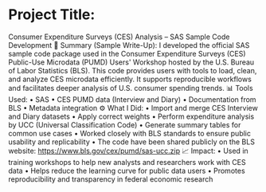 # Project Title:
Consumer Expenditure Surveys (CES) Analysis – SAS Sample Code Development
🧾 Summary (Sample Write-Up):
I developed the official SAS sample code package used in the Consumer Expenditure Surveys (CES) Public-Use Microdata (PUMD) Users' Workshop hosted by the U.S. Bureau of Labor Statistics (BLS). This code provides users with tools to load, clean, and analyze CES microdata efficiently. It supports reproducible workflows and facilitates deeper analysis of U.S. consumer spending trends.
📊 Tools Used:
•	SAS
•	CES PUMD data (Interview and Diary)
•	Documentation from BLS
•	Metadata integration
⚙️ What I Did:
•	Import and merge CES Interview and Diary datasets
•	Apply correct weights
•	Perform expenditure analysis by UCC (Universal Classification Code)
•	Generate summary tables for common use cases
•	Worked closely with BLS standards to ensure public usability and replicability
•	The code have been shared publicly on the BLS website: https://www.bls.gov/cex/pumd/sas-ucc.zip
📈 Impact:
•	Used in training workshops to help new analysts and researchers work with CES data
•	Helps reduce the learning curve for public data users
•	Promotes reproducibility and transparency in federal economic research
